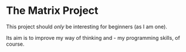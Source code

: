 # The Matrix Project #

This project should _only_ be interesting for beginners (as I am one).

Its aim is to improve my way of thinking and - my programming skills, of course.
